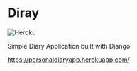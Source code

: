 # Diray

![Heroku](https://heroku-badge.herokuapp.com/?app=personaldiaryapp)

Simple Diary Application built with Django

https://personaldiaryapp.herokuapp.com/
